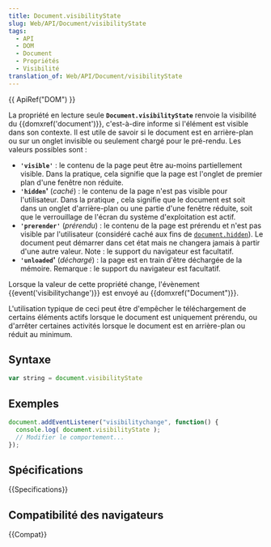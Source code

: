 ```yaml
---
title: Document.visibilityState
slug: Web/API/Document/visibilityState
tags:
  - API
  - DOM
  - Document
  - Propriétés
  - Visibilité
translation_of: Web/API/Document/visibilityState
---
```

{{ ApiRef("DOM") }}

La propriété en lecture seule **`Document.visibilityState`** renvoie la visibilité du {{domxref('document')}}, c'est-à-dire informe si l'élément est visible dans son contexte. Il est utile de savoir si le document est en arrière-plan ou sur un onglet invisible ou seulement chargé pour le pré-rendu. Les valeurs possibles sont :

- **`'visible'`** : le contenu de la page peut être au-moins partiellement visible. Dans la pratique, cela signifie que la page est l'onglet de premier plan d'une fenêtre non réduite.
- **`'hidden`'** (_caché_) : le contenu de la page n'est pas visible pour l'utilisateur. Dans la pratique , cela signifie que le document est soit dans un onglet d'arrière-plan ou une partie d'une fenêtre réduite, soit que le verrouillage de l'écran du système d'exploitation est actif.
- **`'prerender'`** (_prérendu_) : le contenu de la page est prérendu et n'est pas visible par l'utilisateur (considéré caché aux fins de [`document.hidden`](/fr/docs/Web/API/Document/hidden)). Le document peut démarrer dans cet état mais ne changera jamais à partir d'une autre valeur. Note : le support du navigateur est facultatif.
- **`'unloaded`'** (_déchargé_) : la page est en train d'être déchargée de la mémoire. Remarque : le support du navigateur est facultatif.

Lorsque la valeur de cette propriété change, l'évènement {{event('visibilitychange')}} est envoyé au {{domxref("Document")}}.

L'utilisation typique de ceci peut être d'empêcher le téléchargement de certains éléments actifs lorsque le document est uniquement prérendu, ou d'arrêter certaines activités lorsque le document est en arrière-plan ou réduit au minimum.

## Syntaxe

```js
var string = document.visibilityState
```

## Exemples

```js
document.addEventListener("visibilitychange", function() {
  console.log( document.visibilityState );
  // Modifier le comportement...
});
```

## Spécifications

{{Specifications}}

## Compatibilité des navigateurs

{{Compat}}
